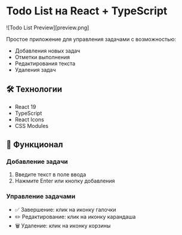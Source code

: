 # Todo List на React + TypeScript

![Todo List Preview][preview.png]

Простое приложение для управления задачами с возможностью:
- Добавления новых задач
- Отметки выполнения
- Редактирования текста
- Удаления задач

## 🛠 Технологии
- React 19
- TypeScript
- React Icons
- CSS Modules

## 📌 Функционал

### Добавление задачи
1. Введите текст в поле ввода
2. Нажмите Enter или кнопку добавления

### Управление задачами
- ✅ Завершение: клик на иконку галочки
- ✏️ Редактирование: клик на иконку карандаша
- 🗑️ Удаление: клик на иконку корзины